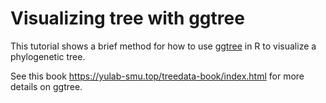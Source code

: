 # Visualizing tree with ggtree

This tutorial shows a brief method for how to use [ggtree](https://bioconductor.org/packages/release/bioc/html/ggtree.html) in R to visualize a phylogenetic tree.

See this book <https://yulab-smu.top/treedata-book/index.html> for more details on ggtree.
